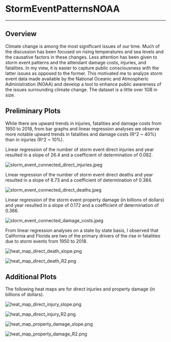 # StormEventPatternsNOAA
---
## Overview

Climate change is among the most significant issues of our time. Much of the discussion has been focused on rising temperatures and sea levels and the causative factors in these changes. Less attention has been given to storm event patterns and the attendant damage costs, injuries, and fatalities. In my view, it is easier to capture public consciousness with the latter issues as opposed to the former. This motivated me to analyze storm event data made available by the National Oceanic and Atmospheric Administration (NOAA) and develop a tool to enhance public awareness of the issues surrounding climate change. The dataset is a little over 1GB in size.

## Preliminary Plots

While there are upward trends in injuries, fatalities and damage costs from 1950 to 2018, from bar graphs and linear regression analyses we observe more notable upward trends in fatalities and damage costs (R^2 ~ 40%) than in injuries (R^2 ~ 10%).

Linear regression of the number of storm event direct injuries and year resulted in a slope of 26.4 and a coefficient of determination of 0.082.

![storm_event_connected_direct_injuries.jpeg](storm_event_connected_direct_injuries.jpeg)

Linear regression of the number of storm event direct deaths and year resulted in a slope of 8.73 and a coefficient of determination of 0.384.

![storm_event_connected_direct_deaths.jpeg](storm_event_connected_direct_deaths.jpeg)

Linear regression of the storm event property damage (in billions of dollars) and year resulted in a slope of 0.172 and a coefficient of determination of 0.366.

![storm_event_connected_damage_costs.jpeg](storm_event_connected_property_damage_costs.jpeg)

From linear regression analyses on a state by state basis, I observed that California and Florida are two of the primary drivers of the rise in fatalities due to storm events from 1950 to 2018.

![heat_map_direct_death_slope.png](heat_map_direct_death_slope.png)

![heat_map_direct_death_R2.png](heat_map_direct_death_R2.png)


## Additional Plots

The following heat maps are for direct injuries and property damage (in billions of dollars).

![heat_map_direct_injury_slope.png](heat_map_direct_injury_slope.png)

![heat_map_direct_injury_R2.png](heat_map_direct_injury_R2.png)

![heat_map_property_damage_slope.png](heat_map_property_damage_slope.png)

![heat_map_property_damage_R2.png](heat_map_property_damage_R2.png)



